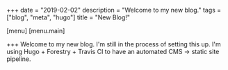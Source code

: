 +++
date = "2019-02-02"
description = "Welcome to my new blog."
tags = ["blog", "meta", "hugo"]
title = "New Blog!"

[menu]
  [menu.main]

+++
Welcome to my new blog. I'm still in the process of setting this up. I'm using Hugo + Forestry + Travis CI to have an automated CMS -> static site pipeline.